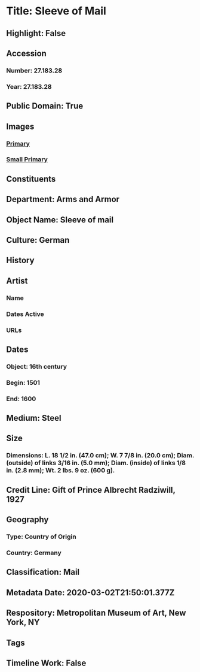 # Title: Sleeve of Mail
## Highlight: False
## Accession
### Number: 27.183.28
### Year: 27.183.28
## Public Domain: True
## Images
### [Primary](https://images.metmuseum.org/CRDImages/aa/original/sfma27.183.28_69970.jpg)
### [Small Primary](https://images.metmuseum.org/CRDImages/aa/web-large/sfma27.183.28_69970.jpg)
## Constituents
## Department: Arms and Armor
## Object Name: Sleeve of mail
## Culture: German
## History
## Artist
### Name
### Dates Active
### URLs
## Dates
### Object: 16th century
### Begin: 1501
### End: 1600
## Medium: Steel
## Size
### Dimensions: L. 18 1/2 in. (47.0 cm); W. 7 7/8 in. (20.0 cm); Diam. (outside) of links 3/16 in. (5.0 mm); Diam. (inside) of links 1/8 in. (2.8 mm); Wt. 2 lbs. 9 oz. (600 g).
## Credit Line: Gift of Prince Albrecht Radziwill, 1927
## Geography
### Type: Country of Origin
### Country: Germany
## Classification: Mail
## Metadata Date: 2020-03-02T21:50:01.377Z
## Respository: Metropolitan Museum of Art, New York, NY
## Tags
## Timeline Work: False
